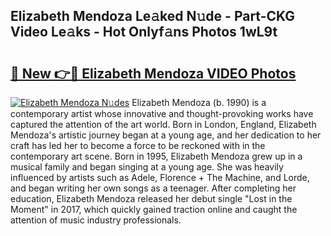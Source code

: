 ## Elizabeth Mendoza Le𝚊ked N𝚞de - Part-CKG Video Le𝚊ks - Hot Onlyf𝚊ns Photos 1wL9t

# <h2><a href="http://ab97861.deff.icu/?id=Elizabeth+Mendoza">🔗 New 👉🔴 Elizabeth Mendoza VIDEO Photos</a></h2>

[![Elizabeth Mendoza N𝚞des](https://i.imgur.com/rIISA9y.gif)](http://ab97861.deff.icu/?id=Elizabeth+Mendoza)
Elizabeth Mendoza (b. 1990) is a contemporary artist whose innovative and thought-provoking works have captured the attention of the art world. Born in London, England, Elizabeth Mendoza's artistic journey began at a young age, and her dedication to her craft has led her to become a force to be reckoned with in the contemporary art scene. Born in 1995, Elizabeth Mendoza grew up in a musical family and began singing at a young age. She was heavily influenced by artists such as Adele, Florence + The Machine, and Lorde, and began writing her own songs as a teenager. After completing her education, Elizabeth Mendoza released her debut single "Lost in the Moment" in 2017, which quickly gained traction online and caught the attention of music industry professionals.
